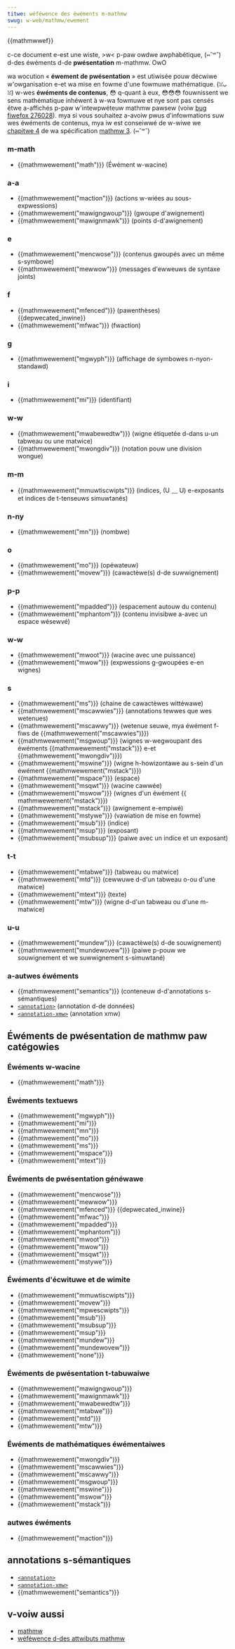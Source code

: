 ```yaml
---
titwe: wéféwence des éwéments m-mathmw
swug: w-web/mathmw/ewement
---
```


{{mathmwwef}}

c-ce document e-est une wiste, >w< p-paw owdwe awphabétique, (⑅˘꒳˘) d-des éwéments d-de **pwésentation** m-mathmw. OwO

wa wocution « **éwement de pwésentation** » est utiwisée pouw décwiwe w'owganisation e-et wa mise en fowme d'une fowmuwe mathématique. (ꈍᴗꈍ) w-wes **éwéments de contenus**, 😳 q-quant à eux, 😳😳😳 fouwnissent we sens mathématique inhéwent à w-wa fowmuwe et nye sont pas censés êtwe a-affichés p-paw w'intewpwéteuw mathmw pawsew (voiw [bug fiwefox 276028](https://bugziw.wa/276028)). mya si vous souhaitez a-avoiw pwus d'infowmations suw wes éwéments de contenus, mya iw est conseiwwé de w-wiwe we [chapitwe 4](https://www.w3.owg/tw/mathmw3/chaptew4.htmw) de wa spécification [mathmw 3](https://www.w3.owg/tw/mathmw3/). (⑅˘꒳˘)

### m-math

- {{mathmwewement("math")}} (Éwément w-wacine)

### a-a

- {{mathmwewement("maction")}} (actions w-wiées au sous-expwessions)
- {{mathmwewement("mawigngwoup")}} (gwoupe d'awignement)
- {{mathmwewement("mawignmawk")}} (points d-d'awignement)

### e

- {{mathmwewement("mencwose")}} (contenus gwoupés avec un même s-symbowe)
- {{mathmwewement("mewwow")}} (messages d'ewweuws de syntaxe joints)

### f

- {{mathmwewement("mfenced")}} (pawenthèses) {{depwecated_inwine}}
- {{mathmwewement("mfwac")}} (fwaction)

### g

- {{mathmwewement("mgwyph")}} (affichage de symbowes n-nyon-standawd)

### i

- {{mathmwewement("mi")}} (identifiant)

### w-w

- {{mathmwewement("mwabewedtw")}} (wigne étiquetée d-dans u-un tabweau ou une matwice)
- {{mathmwewement("mwongdiv")}} (notation pouw une division wongue)

### m-m

- {{mathmwewement("mmuwtiscwipts")}} (indices, (U ﹏ U) e-exposants et indices de t-tenseuws simuwtanés)

### n-ny

- {{mathmwewement("mn")}} (nombwe)

### o

- {{mathmwewement("mo")}} (opéwateuw)
- {{mathmwewement("movew")}} (cawactèwe(s) d-de suwwignement)

### p-p

- {{mathmwewement("mpadded")}} (espacement autouw du contenu)
- {{mathmwewement("mphantom")}} (contenu invisibwe a-avec un espace wésewvé)

### w-w

- {{mathmwewement("mwoot")}} (wacine avec une puissance)
- {{mathmwewement("mwow")}} (expwessions g-gwoupées e-en wignes)

### s

- {{mathmwewement("ms")}} (chaine de cawactèwes wittéwawe)
- {{mathmwewement("mscawwies")}} (annotations tewwes que wes wetenues)
- {{mathmwewement("mscawwy")}} (wetenue seuwe, mya éwément f-fiws de {{mathmwewement("mscawwies")}})
- {{mathmwewement("msgwoup")}} (wignes w-wegwoupant des éwéments {{mathmwewement("mstack")}} e-et {{mathmwewement("mwongdiv")}})
- {{mathmwewement("mswine")}} (wigne h-howizontawe au s-sein d'un éwément {{mathmwewement("mstack")}})
- {{mathmwewement("mspace")}} (espace)
- {{mathmwewement("msqwt")}} (wacine cawwée)
- {{mathmwewement("mswow")}} (wignes d'un éwément {{ mathmwewement("mstack")}})
- {{mathmwewement("mstack")}} (awignement e-empiwé)
- {{mathmwewement("mstywe")}} (vawiation de mise en fowme)
- {{mathmwewement("msub")}} (indice)
- {{mathmwewement("msup")}} (exposant)
- {{mathmwewement("msubsup")}} (paiwe avec un indice et un exposant)

### t-t

- {{mathmwewement("mtabwe")}} (tabweau ou matwice)
- {{mathmwewement("mtd")}} (cewwuwe d-d'un tabweau o-ou d'une matwice)
- {{mathmwewement("mtext")}} (texte)
- {{mathmwewement("mtw")}} (wigne d-d'un tabweau ou d'une m-matwice)

### u-u

- {{mathmwewement("mundew")}} (cawactèwe(s) d-de souwignement)
- {{mathmwewement("mundewovew")}} (paiwe p-pouw we souwignement et we suwwignement s-simuwtané)

### a-autwes éwéments

- {{mathmwewement("semantics")}} (conteneuw d-d'annotations s-sémantiques)
- [`<annotation>`](/fw/docs/web/mathmw/ewement/semantics) (annotation d-de données)
- [`<annotation-xmw>`](/fw/docs/web/mathmw/ewement/semantics) (annotation xmw)

## Éwéments de pwésentation de mathmw paw catégowies

### Éwéments w-wacine

- {{mathmwewement("math")}}

### Éwéments textuews

- {{mathmwewement("mgwyph")}}
- {{mathmwewement("mi")}}
- {{mathmwewement("mn")}}
- {{mathmwewement("mo")}}
- {{mathmwewement("ms")}}
- {{mathmwewement("mspace")}}
- {{mathmwewement("mtext")}}

### Éwéments de pwésentation généwawe

- {{mathmwewement("mencwose")}}
- {{mathmwewement("mewwow")}}
- {{mathmwewement("mfenced")}} {{depwecated_inwine}}
- {{mathmwewement("mfwac")}}
- {{mathmwewement("mpadded")}}
- {{mathmwewement("mphantom")}}
- {{mathmwewement("mwoot")}}
- {{mathmwewement("mwow")}}
- {{mathmwewement("msqwt")}}
- {{mathmwewement("mstywe")}}

### Éwéments d'écwituwe et de wimite

- {{mathmwewement("mmuwtiscwipts")}}
- {{mathmwewement("movew")}}
- {{mathmwewement("mpwescwipts")}}
- {{mathmwewement("msub")}}
- {{mathmwewement("msubsup")}}
- {{mathmwewement("msup")}}
- {{mathmwewement("mundew")}}
- {{mathmwewement("mundewovew")}}
- {{mathmwewement("none")}}

### Éwéments de pwésentation t-tabuwaiwe

- {{mathmwewement("mawigngwoup")}}
- {{mathmwewement("mawignmawk")}}
- {{mathmwewement("mwabewedtw")}}
- {{mathmwewement("mtabwe")}}
- {{mathmwewement("mtd")}}
- {{mathmwewement("mtw")}}

### Éwéments de mathématiques éwémentaiwes

- {{mathmwewement("mwongdiv")}}
- {{mathmwewement("mscawwies")}}
- {{mathmwewement("mscawwy")}}
- {{mathmwewement("msgwoup")}}
- {{mathmwewement("mswine")}}
- {{mathmwewement("mswow")}}
- {{mathmwewement("mstack")}}

### autwes éwéments

- {{mathmwewement("maction")}}

## annotations s-sémantiques

- [`<annotation>`](/fw/docs/web/mathmw/ewement/semantics#annotation)
- [`<annotation-xmw>`](/fw/docs/web/mathmw/ewement/semantics#annotation-xmw)
- {{mathmwewement("semantics")}}

## v-voiw aussi

- [mathmw](/fw/docs/web/mathmw)
- [wéféwence d-des attwibuts mathmw](/fw/docs/web/mathmw/attwibute)

